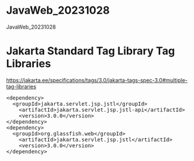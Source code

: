 # JavaWeb_20231028
JavaWeb_20231028
# Jakarta Standard Tag Library Tag Libraries
https://jakarta.ee/specifications/tags/3.0/jakarta-tags-spec-3.0#multiple-tag-libraries
<pre>
&lt;dependency>
  &lt;groupId>jakarta.servlet.jsp.jstl&lt;/groupId>
	&lt;artifactId>jakarta.servlet.jsp.jstl-api&lt;/artifactId>
	&lt;version>3.0.0&lt;/version>
&lt;/dependency>
&lt;dependency>
  &lt;groupId>org.glassfish.web&lt;/groupId>
	&lt;artifactId>jakarta.servlet.jsp.jstl&lt;/artifactId>
	&lt;version>3.0.0&lt;/version>
&lt;/dependency>
</pre>

